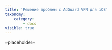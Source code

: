 ```yaml
---
title: 'Решение проблем с AdGuard VPN для iOS'
taxonomy:
    category:
        - docs
visible: true
---
```


~placeholder~